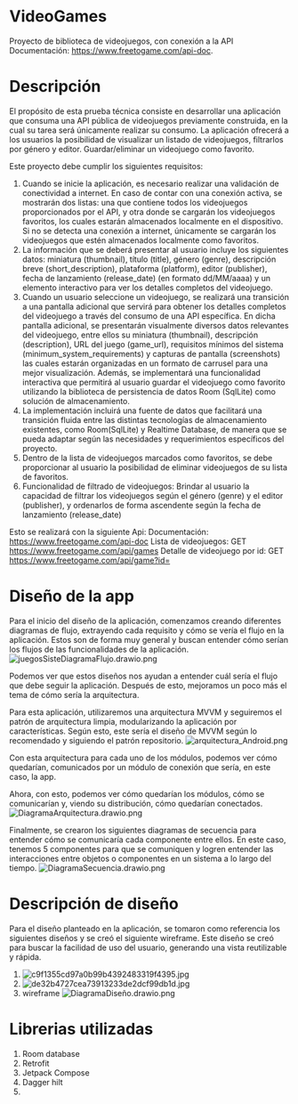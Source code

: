 # VideoGames
Proyecto de biblioteca de videojuegos, con conexión a la API Documentación: https://www.freetogame.com/api-doc. 

# Descripción 
El propósito de esta prueba técnica consiste en desarrollar una aplicación que consuma
una API pública de videojuegos previamente construida, en la cual su tarea será
únicamente realizar su consumo.
La aplicación ofrecerá a los usuarios la posibilidad de visualizar un listado de videojuegos,
filtrarlos por género y editor. Guardar/eliminar un videojuego como favorito.

Este proyecto debe cumplir los siguientes requisitos:
1. Cuando se inicie la aplicación, es necesario realizar una validación de conectividad
   a internet. En caso de contar con una conexión activa, se mostrarán dos listas: una
   que contiene todos los videojuegos proporcionados por el API, y otra donde se
   cargarán los videojuegos favoritos, los cuales estarán almacenados localmente en
   el dispositivo. Si no se detecta una conexión a internet, únicamente se cargarán los
   videojuegos que estén almacenados localmente como favoritos.
2. La información que se deberá presentar al usuario incluye los siguientes datos:
   miniatura (thumbnail), título (title), género (genre), descripción breve
   (short_description), plataforma (platform), editor (publisher), fecha de
   lanzamiento (release_date) (en formato dd/MM/aaaa) y un elemento interactivo
   para ver los detalles completos del videojuego.
3. Cuando un usuario seleccione un videojuego, se realizará una transición a una
   pantalla adicional que servirá para obtener los detalles completos del videojuego a
   través del consumo de una API específica. En dicha pantalla adicional, se
   presentarán visualmente diversos datos relevantes del videojuego, entre ellos su
   miniatura (thumbnail), descripción (description), URL del juego (game_url),
   requisitos mínimos del sistema (minimum_system_requirements) y capturas de
   pantalla (screenshots) las cuales estarán organizadas en un formato de carrusel
   para una mejor visualización. Además, se implementará una funcionalidad
   interactiva que permitirá al usuario guardar el videojuego como favorito utilizando
   la biblioteca de persistencia de datos Room (SqlLite) como solución de
   almacenamiento.
4. La implementación incluirá una fuente de datos que facilitará una transición fluida
   entre las distintas tecnologías de almacenamiento existentes, como Room(SqlLite)
   y Realtime Database, de manera que se pueda adaptar según las necesidades y
   requerimientos específicos del proyecto.
5. Dentro de la lista de videojuegos marcados como favoritos, se debe proporcionar
   al usuario la posibilidad de eliminar videojuegos de su lista de favoritos.
6. Funcionalidad de filtrado de videojuegos: Brindar al usuario la capacidad de filtrar
   los videojuegos según el género (genre) y el editor (publisher), y ordenarlos de
   forma ascendente según la fecha de lanzamiento (release_date)

Esto se realizará con la siguiente Api:
Documentación: https://www.freetogame.com/api-doc
Lista de videojuegos: GET https://www.freetogame.com/api/games
Detalle de videojuego por id: GET https://www.freetogame.com/api/game?id=

# Diseño de la app
Para el inicio del diseño de la aplicación, comenzamos creando diferentes diagramas de flujo, 
extrayendo cada requisito y cómo se vería el flujo en la aplicación. 
Estos son de forma muy general y buscan entender cómo serían los flujos de las funcionalidades de la
aplicación.
![juegosSisteDiagramaFlujo.drawio.png](img_diagrams%2FjuegosSisteDiagramaFlujo.drawio.png)

Podemos ver que estos diseños nos ayudan a entender cuál sería el flujo que debe seguir la 
aplicación. Después de esto, mejoramos un poco más el tema de cómo sería la arquitectura.

Para esta aplicación, utilizaremos una arquitectura MVVM y seguiremos el patrón de arquitectura 
limpia, modularizando la aplicación por características. 
Según esto, este sería el diseño de MVVM según lo recomendado y siguiendo el patrón repositorio.
![arquitectura_Android.png](img_diagrams%2Farquitectura_Android.png)

Con esta arquitectura para cada uno de los módulos, podemos ver cómo quedarían, comunicados por un 
módulo de conexión que sería, en este caso, la app.

Ahora, con esto, podemos ver cómo quedarían los módulos, cómo se comunicarían y, viendo su 
distribución, cómo quedarían conectados.
![DiagramaArquitectura.drawio.png](img_diagrams%2FDiagramaArquitectura.drawio.png)

Finalmente, se crearon los siguientes diagramas de secuencia para entender cómo se comunicaría 
cada componente entre ellos. En este caso, tenemos 5 componentes para que se comuniquen y logren 
entender las interacciones entre objetos o componentes en un sistema a lo largo del tiempo.
![DiagramaSecuencia.drawio.png](img_diagrams%2FDiagramaSecuencia.drawio.png)

# Descripción de diseño 
Para el diseño planteado en la aplicación, se tomaron como referencia los siguientes diseños y se 
creó el siguiente wireframe. Este diseño se creó para buscar la facilidad de uso del usuario, 
generando una vista reutilizable y rápida.
1. ![c9f1355cd97a0b99b4392483319f4395.jpg](img_diagrams%2Fc9f1355cd97a0b99b4392483319f4395.jpg)
2. ![de32b4727cea73913233de2dcf99db1d.jpg](img_diagrams%2Fde32b4727cea73913233de2dcf99db1d.jpg)
3. wireframe ![DiagramaDiseño.drawio.png](img_diagrams%2FDiagramaDise%F1o.drawio.png)

# Librerias utilizadas
1. Room database 
2. Retrofit
3. Jetpack Compose
4. Dagger hilt
5. 




